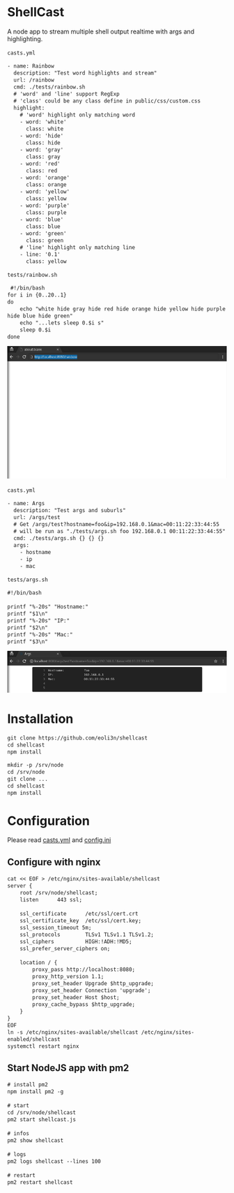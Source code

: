 # ShellCast

A node app to stream multiple shell output realtime with args and highlighting.

``casts.yml``
```
- name: Rainbow
  description: "Test word highlights and stream"
  url: /rainbow
  cmd: ./tests/rainbow.sh
  # 'word' and 'line' support RegExp
  # 'class' could be any class define in public/css/custom.css
  highlight:
    # 'word' highlight only matching word
    - word: 'white'
      class: white
    - word: 'hide'
      class: hide
    - word: 'gray'
      class: gray
    - word: 'red'
      class: red
    - word: 'orange'
      class: orange
    - word: 'yellow'
      class: yellow
    - word: 'purple'
      class: purple
    - word: 'blue'
      class: blue
    - word: 'green'
      class: green
    # 'line' highlight only matching line
    - line: '0.1'
      class: yellow
```
``tests/rainbow.sh``
```
 #!/bin/bash
for i in {0..20..1}
do
    echo "white hide gray hide red hide orange hide yellow hide purple hide blue hide green" 
    echo "...lets sleep 0.$i s"
    sleep 0.$i
done   
```
![Alt Text](tests/rainbow.gif)

``casts.yml``
```
- name: Args
  description: "Test args and suburls"
  url: /args/test
  # Get /args/test?hostname=foo&ip=192.168.0.1&mac=00:11:22:33:44:55
  # will be run as "./tests/args.sh foo 192.168.0.1 00:11:22:33:44:55"
  cmd: ./tests/args.sh {} {} {}
  args:
    - hostname
    - ip
    - mac
```
``tests/args.sh``
```
#!/bin/bash

printf "%-20s" "Hostname:"
printf "$1\n"
printf "%-20s" "IP:"
printf "$2\n"
printf "%-20s" "Mac:"
printf "$3\n"
```
![Alt Text](tests/args.png)

# Installation
```
git clone https://github.com/eoli3n/shellcast
cd shellcast
npm install
```

```
mkdir -p /srv/node
cd /srv/node
git clone ...
cd shellcast
npm install
```

# Configuration
Please read [casts.yml](casts.yml) and [config.ini](config.ini)

## Configure with nginx
```
cat << EOF > /etc/nginx/sites-available/shellcast
server {
    root /srv/node/shellcast;
    listen      443 ssl;

    ssl_certificate      /etc/ssl/cert.crt
    ssl_certificate_key  /etc/ssl/cert.key;
    ssl_session_timeout 5m;
    ssl_protocols        TLSv1 TLSv1.1 TLSv1.2;
    ssl_ciphers          HIGH:!ADH:!MD5;
    ssl_prefer_server_ciphers on;

    location / {
        proxy_pass http://localhost:8080;
        proxy_http_version 1.1;
        proxy_set_header Upgrade $http_upgrade;
        proxy_set_header Connection 'upgrade';
        proxy_set_header Host $host;
        proxy_cache_bypass $http_upgrade;
    }
}
EOF
ln -s /etc/nginx/sites-available/shellcast /etc/nginx/sites-enabled/shellcast
systemctl restart nginx
```

## Start NodeJS app with pm2

```
# install pm2
npm install pm2 -g

# start
cd /srv/node/shellcast
pm2 start shellcast.js

# infos
pm2 show shellcast

# logs
pm2 logs shellcast --lines 100

# restart
pm2 restart shellcast
```
